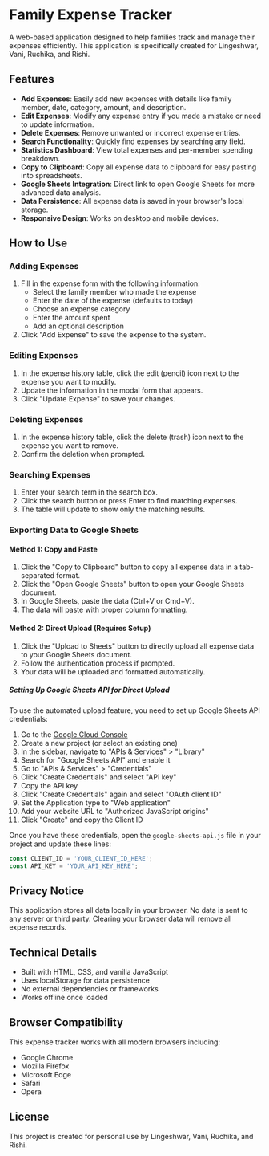 # Family Expense Tracker

A web-based application designed to help families track and manage their expenses efficiently. This application is specifically created for Lingeshwar, Vani, Ruchika, and Rishi.

## Features

- **Add Expenses**: Easily add new expenses with details like family member, date, category, amount, and description.
- **Edit Expenses**: Modify any expense entry if you made a mistake or need to update information.
- **Delete Expenses**: Remove unwanted or incorrect expense entries.
- **Search Functionality**: Quickly find expenses by searching any field.
- **Statistics Dashboard**: View total expenses and per-member spending breakdown.
- **Copy to Clipboard**: Copy all expense data to clipboard for easy pasting into spreadsheets.
- **Google Sheets Integration**: Direct link to open Google Sheets for more advanced data analysis.
- **Data Persistence**: All expense data is saved in your browser's local storage.
- **Responsive Design**: Works on desktop and mobile devices.

## How to Use

### Adding Expenses

1. Fill in the expense form with the following information:
   - Select the family member who made the expense
   - Enter the date of the expense (defaults to today)
   - Choose an expense category
   - Enter the amount spent
   - Add an optional description
2. Click "Add Expense" to save the expense to the system.

### Editing Expenses

1. In the expense history table, click the edit (pencil) icon next to the expense you want to modify.
2. Update the information in the modal form that appears.
3. Click "Update Expense" to save your changes.

### Deleting Expenses

1. In the expense history table, click the delete (trash) icon next to the expense you want to remove.
2. Confirm the deletion when prompted.

### Searching Expenses

1. Enter your search term in the search box.
2. Click the search button or press Enter to find matching expenses.
3. The table will update to show only the matching results.

### Exporting Data to Google Sheets

#### Method 1: Copy and Paste
1. Click the "Copy to Clipboard" button to copy all expense data in a tab-separated format.
2. Click the "Open Google Sheets" button to open your Google Sheets document.
3. In Google Sheets, paste the data (Ctrl+V or Cmd+V).
4. The data will paste with proper column formatting.

#### Method 2: Direct Upload (Requires Setup)
1. Click the "Upload to Sheets" button to directly upload all expense data to your Google Sheets document.
2. Follow the authentication process if prompted.
3. Your data will be uploaded and formatted automatically.

##### Setting Up Google Sheets API for Direct Upload

To use the automated upload feature, you need to set up Google Sheets API credentials:

1. Go to the [Google Cloud Console](https://console.cloud.google.com/)
2. Create a new project (or select an existing one)
3. In the sidebar, navigate to "APIs & Services" > "Library"
4. Search for "Google Sheets API" and enable it
5. Go to "APIs & Services" > "Credentials"
6. Click "Create Credentials" and select "API key"
7. Copy the API key
8. Click "Create Credentials" again and select "OAuth client ID"
9. Set the Application type to "Web application"
10. Add your website URL to "Authorized JavaScript origins"
11. Click "Create" and copy the Client ID

Once you have these credentials, open the `google-sheets-api.js` file in your project and update these lines:

```javascript
const CLIENT_ID = 'YOUR_CLIENT_ID_HERE'; 
const API_KEY = 'YOUR_API_KEY_HERE';
```

## Privacy Notice

This application stores all data locally in your browser. No data is sent to any server or third party. Clearing your browser data will remove all expense records.

## Technical Details

- Built with HTML, CSS, and vanilla JavaScript
- Uses localStorage for data persistence
- No external dependencies or frameworks
- Works offline once loaded

## Browser Compatibility

This expense tracker works with all modern browsers including:
- Google Chrome
- Mozilla Firefox
- Microsoft Edge
- Safari
- Opera

## License

This project is created for personal use by Lingeshwar, Vani, Ruchika, and Rishi.